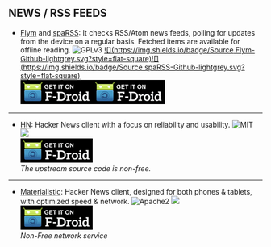 <!--
    Copyright (C)  YEAR  YOUR NAME.
    Permission is granted to copy, distribute and/or modify this document
    under the terms of the GNU Free Documentation License, Version 1.3
    or any later version published by the Free Software Foundation;
    with no Invariant Sections, no Front-Cover Texts, and no Back-Cover Texts.
    A copy of the license is included in the section entitled "GNU
    Free Documentation License".
-->
## NEWS / RSS FEEDS

* [Flym](http://v.ht/4HY6) and [spaRSS](http://v.ht/626Z): It checks RSS/Atom news feeds, polling for updates from the device on a regular basis. Fetched items are available for offline reading.
![GPLv3](https://img.shields.io/badge/License-GPLv3-brightgreen.svg?style=flat-square)
[![](https://img.shields.io/badge/Source Flym-Github-lightgrey.svg?style=flat-square)](https://github.com/FredJul/Flym)[![](https://img.shields.io/badge/Source spaRSS-Github-lightgrey.svg?style=flat-square)](https://github.com/Etuldan/spaRSS)  
[![](Pictures/F-Droid.png)](http://v.ht/4HY6)[![](Pictures/F-Droid.png)](http://v.ht/626Z)

***

* [HN](http://v.ht/3esC): Hacker News client with a focus on reliability and usability.
![MIT](https://img.shields.io/badge/License-MIT-orange.svg?style=flat-square)
[![](https://img.shields.io/badge/Source-Github-lightgrey.svg?style=flat-square)](https://github.com/manmal/hn-android)  
[![](Pictures/F-Droid.png)](http://v.ht/3esC)  
_The upstream source code is non-free._

***

* [Materialistic](http://v.ht/o2Ld): Hacker News client, designed for both phones & tablets, with optimized speed & network.
![Apache2](https://img.shields.io/badge/License-Apache%202.0-yellowgreen.svg?style=flat-square)
[![](https://img.shields.io/badge/Source-Github-lightgrey.svg?style=flat-square)](https://github.com/hidroh/materialistic)  
[![](Pictures/F-Droid.png)](http://v.ht/o2Ld)  
_Non-Free network service_